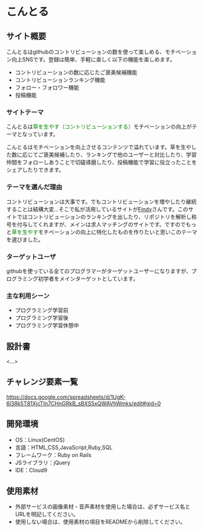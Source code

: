 # こんとる

## サイト概要
こんとるはgithubのコントリビューションの数を使って楽しめる、モチベーション向上SNSです。登録は簡単、手軽に楽しく以下の機能を楽しめます。

- コントリビューションの数に応じたご褒美候補機能
- コントリビューションランキング機能
- フォロー・フォロワー機能
- 投稿機能

### サイトテーマ
こんとるは<font color="green">草を生やす（コントリビューションする）</font>モチベーションの向上がテーマとなっています。

こんとるはモチベーションを向上させるコンテンツで溢れています。草を生やした数に応じてご褒美候補したり、ランキングで他のユーザーと対比したり、学習仲間をフォローしあうことで切磋琢磨したり、投稿機能で学習に役立ったことをシェアしたりできます。

### テーマを選んだ理由
コントリビューションは大事です。でもコントリビューションを増やしたり継続することは結構大変...そこで私が活用しているサイトが[Findy](https://findy-code.io/)さんです。このサイトではコントリビューションのランキングを出したり、リポジトリを解析し称号を付与してくれますが、メインは求人マッチングのサイトです。ですのでもっと<font color="green">草を生やす</font>モチベーションの向上に特化したものを作りたいと思いこのテーマを選びました。

### ターゲットユーザ
githubを使っている全てのプログラマーがターゲットユーザーになりますが、プログラミング初学者をメインターゲットとしています。

### 主な利用シーン
- プログラミング学習前
- プログラミング学習後
- プログラミング学習休憩中

## 設計書
<...>

## チャレンジ要素一覧
<https://docs.google.com/spreadsheets/d/1UgK-6l38k5T81XjcTIn7CHnGRkB_sBXS5xQWAVhWmks/edit#gid=0>

## 開発環境
- OS：Linux(CentOS)
- 言語：HTML,CSS,JavaScript,Ruby,SQL
- フレームワーク：Ruby on Rails
- JSライブラリ：jQuery
- IDE：Cloud9

## 使用素材
- 外部サービスの画像素材・音声素材を使用した場合は、必ずサービス名とURLを明記してください。
- 使用しない場合は、使用素材の項目をREADMEから削除してください。